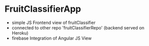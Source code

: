 # FruitClassifierApp

- simple JS Frontend view of fruitClassifier
- connected to other repo 'fruitClassifierRepo' (backend served on Heroku)
- firebase Integration of Angular JS View   
